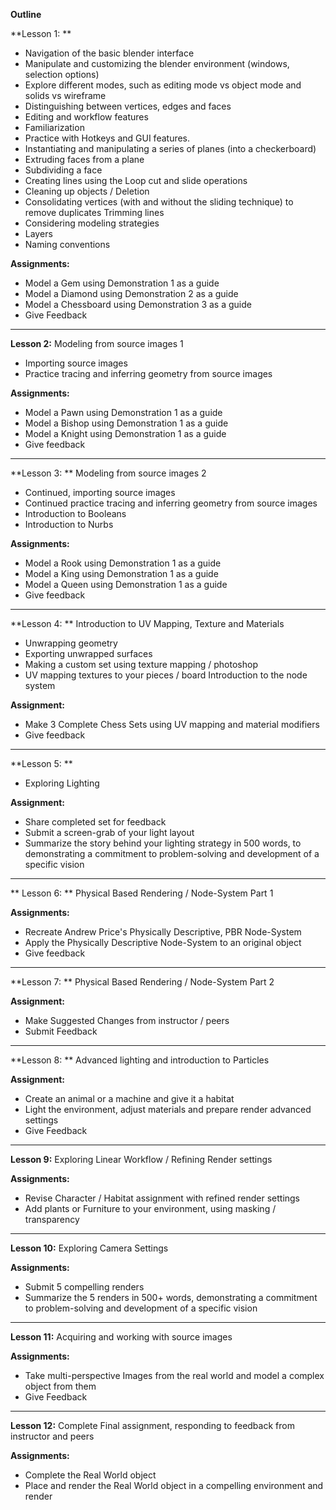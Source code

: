 **Outline**

**Lesson 1: **

* Navigation of the basic blender interface
* Manipulate and customizing the blender environment (windows, selection options)
* Explore different modes, such as editing mode vs object mode and solids vs wireframe
* Distinguishing between vertices, edges and faces
* Editing and workflow features
* Familiarization  
* Practice with Hotkeys and GUI features.
* Instantiating and manipulating a series of  planes (into a checkerboard)
* Extruding faces from a plane
* Subdividing a face
* Creating lines using the Loop cut and slide operations
* Cleaning up objects / Deletion
* Consolidating vertices (with and without the sliding technique) to remove duplicates
Trimming lines
* Considering modeling strategies 
* Layers  
* Naming conventions

**Assignments:**

* Model a Gem using Demonstration 1 as a guide
* Model a Diamond using Demonstration 2 as a guide
* Model a Chessboard using Demonstration 3 as a guide
* Give Feedback

---
**Lesson 2:**
Modeling from source images 1
* Importing source images
* Practice tracing and inferring geometry from source images

**Assignments:**
* Model a Pawn using Demonstration 1 as a guide
* Model a Bishop using Demonstration 1 as a guide
* Model a Knight using Demonstration 1 as a guide 
* Give feedback
---
**Lesson 3: **
Modeling from source images 2

* Continued, importing source images
* Continued practice tracing and inferring geometry from source images
* Introduction to Booleans
* Introduction to Nurbs

**Assignments:**

* Model a Rook using Demonstration 1 as a guide
* Model a King using Demonstration 1 as a guide
* Model a Queen using Demonstration 1 as a guide 
* Give feedback
---
**Lesson 4: **
Introduction to UV Mapping, Texture and Materials
* Unwrapping geometry
* Exporting unwrapped surfaces
* Making a custom set using texture mapping / photoshop
* UV mapping textures to your pieces / board
Introduction to the node system

**Assignment:**

* Make 3 Complete Chess Sets using UV mapping and material modifiers
* Give feedback
---
**Lesson 5: **
* Exploring Lighting

**Assignment:**
* Share completed set for feedback
* Submit a screen-grab of your light layout
* Summarize the story behind your lighting strategy in 500 words, to demonstrating a commitment to problem-solving and development of a specific vision

---
** Lesson 6: **
Physical Based Rendering / Node-System Part 1

**Assignments:**
* Recreate Andrew Price's Physically Descriptive, PBR Node-System
* Apply the Physically Descriptive Node-System to an original object 
* Give feedback
---
**Lesson 7: **
Physical Based Rendering / Node-System Part 2

**Assignment:**
* Make Suggested Changes from instructor / peers
* Submit Feedback
---
**Lesson 8: **
Advanced lighting and introduction to Particles

**Assignment:**
* Create an animal or a machine and give it a habitat
* Light the environment, adjust materials and prepare render advanced settings
* Give Feedback

---

**Lesson 9:**
Exploring Linear Workflow / Refining Render settings

**Assignments:**
* Revise Character / Habitat assignment with refined render settings
* Add plants or Furniture to your environment, using masking / transparency

---

**Lesson 10:**
Exploring Camera Settings

**Assignments:**
* Submit 5 compelling renders
* Summarize the 5 renders in 500+ words, demonstrating a commitment to problem-solving and development of a specific vision
---

**Lesson 11:**
Acquiring and working with source images

**Assignments:**
* Take multi-perspective Images from the real world and model a complex object from them
* Give Feedback
---

**Lesson 12:**
Complete Final assignment, responding to feedback from instructor and peers

**Assignments:**
* Complete the Real World object
* Place and render the Real World object in a compelling environment and render



